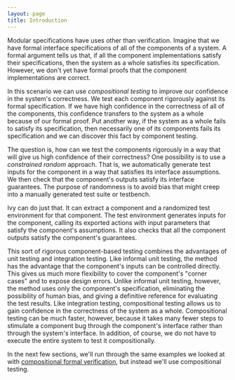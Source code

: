```yaml
---
layout: page
title: Introduction
---
```


Modular specifications have uses other than verification. Imagine that
we have formal interface specifications of all of the components of a
system. A formal argument tells us that, if all the component
implementations satisfy their specifications, then the system as a
whole satisfies its specification. However, we don't yet have formal
proofs that the component implementations are correct.

In this scenario we can use *compositional testing* to improve our
confidence in the system's correctness. We test each
component rigorously against its formal specification. If we have high
confidence in the correctness of all of the components, this
confidence transfers to the system as a whole because of our formal
proof. Put another way, if the system as a whole fails to satisfy its
specification, then necessarily one of its components fails its
specification and we can discover this fact by component testing.

The question is, how can we test the components rigorously in a way
that will give us high confidence of their correctness? One
possibility is to use a *constrained random* approach. That is, we
automatically generate test inputs for the component in a way that
satisfies its interface assumptions. We then check that the component's outputs
satisfy its interface guarantees. The purpose of randomness is to avoid bias
that might creep into a manually generated test suite or testbench.

Ivy can do just that. It can extract a component and a randomized test
environment for that component.  The test environment generates inputs
for the component, calling its exported actions with input parameters
that satisfy the component's assumptions. It also checks that all the
component outputs satisfy the component's guarantees.

This sort of rigorous component-based testing combines the advantages
of unit testing and integration testing. Like informal unit testing,
the method has the advantage that the component's inputs can be
controlled directly. This gives us much more flexibility to cover the
component's "corner cases" and to expose design errors. Unlike
informal unit testing, however, the method uses only the component's
specification, eliminating the possibility of human bias, and giving a
definitive reference for evaluating the test results. Like integration
testing, compositional testing allows us to gain confidence in the
correctness of the system as a whole. Compositional testing can be
much faster, however, because it takes many fewer steps to stimulate a
component bug through the component's interface rather than through
the system's interface. In addition, of course, we do not have to
execute the entire system to test it compositionally.

In the next few sections, we'll run through the same examples we
looked at with [compositional formal verification](../specification.html), but instead we'll
use compositional testing.

